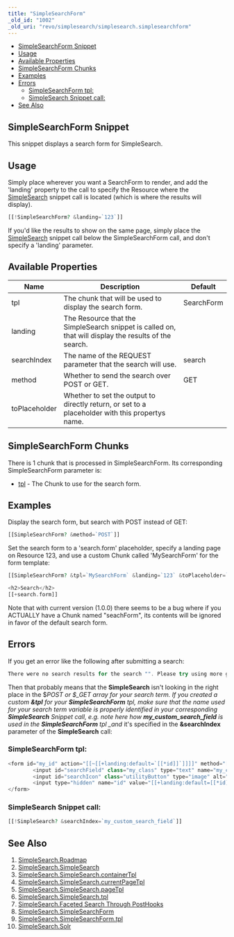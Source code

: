 ```yaml
---
title: "SimpleSearchForm"
_old_id: "1002"
_old_uri: "revo/simplesearch/simplesearch.simplesearchform"
---
```


- [SimpleSearchForm Snippet](#SimpleSearch.SimpleSearchForm-SimpleSearchFormSnippet)
- [Usage](#SimpleSearch.SimpleSearchForm-Usage)
- [Available Properties](#SimpleSearch.SimpleSearchForm-AvailableProperties)
- [SimpleSearchForm Chunks](#SimpleSearch.SimpleSearchForm-SimpleSearchFormChunks)
- [Examples](#SimpleSearch.SimpleSearchForm-Examples)
- [Errors](#SimpleSearch.SimpleSearchForm-Errors)
  - [SimpleSearchForm tpl:](#SimpleSearch.SimpleSearchForm-SimpleSearchFormtpl%3A)
  - [SimpleSearch Snippet call:](#SimpleSearch.SimpleSearchForm-SimpleSearchSnippetcall%3A)
- [See Also](#SimpleSearch.SimpleSearchForm-SeeAlso)



## SimpleSearchForm Snippet

This snippet displays a search form for SimpleSearch.

## Usage

Simply place wherever you want a SearchForm to render, and add the 'landing' property to the call to specify the Resource where the [SimpleSearch](/extras/simplesearch/simplesearch.simplesearch "SimpleSearch.SimpleSearch") snippet call is located (which is where the results will display).

``` php 
[[!SimpleSearchForm? &landing=`123`]]
```

If you'd like the results to show on the same page, simply place the [SimpleSearch](/extras/simplesearch/simplesearch.simplesearch "SimpleSearch.SimpleSearch") snippet call below the SimpleSearchForm call, and don't specify a 'landing' parameter.

## Available Properties

| Name          | Description                                                                                           | Default    |
| ------------- | ----------------------------------------------------------------------------------------------------- | ---------- |
| tpl           | The chunk that will be used to display the search form.                                               | SearchForm |
| landing       | The Resource that the SimpleSearch snippet is called on, that will display the results of the search. |            |
| searchIndex   | The name of the REQUEST parameter that the search will use.                                           | search     |
| method        | Whether to send the search over POST or GET.                                                          | GET        |
| toPlaceholder | Whether to set the output to directly return, or set to a placeholder with this propertys name.       |            |

## SimpleSearchForm Chunks

There is 1 chunk that is processed in SimpleSearchForm. Its corresponding SimpleSearchForm parameter is:

- [tpl](/extras/simplesearch/simplesearch.simplesearchform/simplesearch.simplesearchform.tpl "SimpleSearch.SimpleSearchForm.tpl") - The Chunk to use for the search form.

## Examples

Display the search form, but search with POST instead of GET:

``` php 
[[SimpleSearchForm? &method=`POST`]]
```

Set the search form to a 'search.form' placeholder, specify a landing page on Resource 123, and use a custom Chunk called 'MySearchForm' for the form template:

``` php 
[[SimpleSearchForm? &tpl=`MySearchForm` &landing=`123` &toPlaceholder=`search.form`]]

<h2>Search</h2>
[[+search.form]]
```

Note that with current version (1.0.0) there seems to be a bug where if you ACTUALLY have a Chunk named "seachForm", its contents will be ignored in favor of the default search form.

## Errors

If you get an error like the following after submitting a search:

``` php 
There were no search results for the search "". Please try using more general terms to get more results.
```

Then that probably means that the **SimpleSearch** isn't looking in the right place in the $_POST or $\_GET array for your search term. If you created a custom **&tpl** for your **SimpleSearchForm** tpl, make sure that the name used for your search term variable is properly identified in your corresponding **SimpleSearch** Snippet call, e.g. note here how **my\_custom\_search\_field** is used in the **SimpleSearchForm** tpl \_and_ it's specified in the **&searchIndex** parameter of the **SimpleSearch** call:

### SimpleSearchForm tpl:

``` php 
<form id="my_id" action="[[~[[+landing:default=`[[*id]]`]]]]" method="[[+method:default=`get`]]">
        <input id="searchField" class="my_class" type="text" name="my_custom_search_field" value="[[+searchValue:default=`Search the site`]]"/>
        <input id="searchIcon" class="utilityButton" type="image" alt="Search" src="/assets/templates/my/images/searchButton.png">
        <input type="hidden" name="id" value="[[+landing:default=[[*id]]]]" />
</form>
```

### SimpleSearch Snippet call:

``` php 
[[!SimpleSearch? &searchIndex=`my_custom_search_field`]]
```

## See Also

1. [SimpleSearch.Roadmap](/extras/simplesearch/simplesearch.roadmap)
2. [SimpleSearch.SimpleSearch](/extras/simplesearch/simplesearch.simplesearch)
  1. [SimpleSearch.SimpleSearch.containerTpl](/extras/simplesearch/simplesearch.simplesearch/simplesearch.simplesearch.containertpl)
  2. [SimpleSearch.SimpleSearch.currentPageTpl](/extras/simplesearch/simplesearch.simplesearch/simplesearch.simplesearch.currentpagetpl)
  3. [SimpleSearch.SimpleSearch.pageTpl](/extras/simplesearch/simplesearch.simplesearch/simplesearch.simplesearch.pagetpl)
  4. [SimpleSearch.SimpleSearch.tpl](/extras/simplesearch/simplesearch.simplesearch/simplesearch.simplesearch.tpl)
  5. [SimpleSearch.Faceted Search Through PostHooks](/extras/simplesearch/simplesearch.simplesearch/simplesearch.faceted-search-through-posthooks)
3. [SimpleSearch.SimpleSearchForm](/extras/simplesearch/simplesearch.simplesearchform)
  1. [SimpleSearch.SimpleSearchForm.tpl](/extras/simplesearch/simplesearch.simplesearchform/simplesearch.simplesearchform.tpl)
4. [SimpleSearch.Solr](/extras/simplesearch/simplesearch.solr)